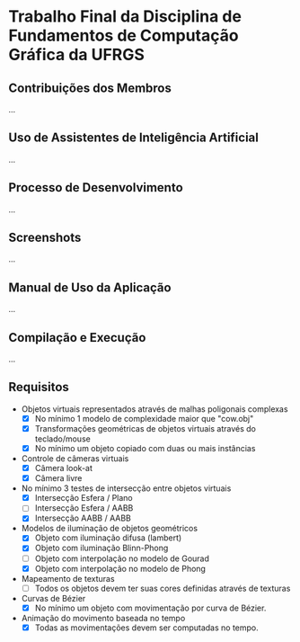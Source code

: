 # Trabalho Final da Disciplina de Fundamentos de Computação Gráfica da UFRGS

## Contribuições dos Membros

...

## Uso de Assistentes de Inteligência Artificial

...

## Processo de Desenvolvimento

...

## Screenshots

...

## Manual de Uso da Aplicação

...

## Compilação e Execução

...

## Requisitos

- Objetos virtuais representados através de malhas poligonais complexas
    - [x] No mínimo 1 modelo de complexidade maior que "cow.obj"
    - [x] Transformações geométricas de objetos virtuais através do teclado/mouse
    - [x] No mínimo um objeto copiado com duas ou mais instâncias

- Controle de câmeras virtuais
    - [x] Câmera look-at
    - [x] Câmera livre

- No mínimo 3 testes de intersecção entre objetos virtuais
    - [x] Intersecção Esfera / Plano
    - [ ] Intersecção Esfera / AABB
    - [x] Intersecção AABB / AABB

- Modelos de iluminação de objetos geométricos
    - [x] Objeto com iluminação difusa (lambert)
    - [x] Objeto com iluminação Blinn-Phong
    - [ ] Objeto com interpolação no modelo de Gourad
    - [x] Objeto com interpolação no modelo de Phong

- Mapeamento de texturas
    - [ ] Todos os objetos devem ter suas cores definidas através de texturas

- Curvas de Bézier
    - [x] No mínimo um objeto com movimentação por curva de Bézier.

- Animação do movimento baseada no tempo
    - [x] Todas as movimentações devem ser computadas no tempo.
